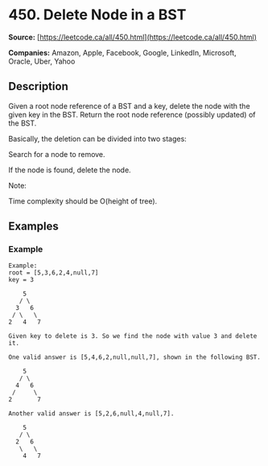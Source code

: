 # 450. Delete Node in a BST

**Source:** [https://leetcode.ca/all/450.html](https://leetcode.ca/all/450.html)

**Companies:** Amazon, Apple, Facebook, Google, LinkedIn, Microsoft, Oracle, Uber, Yahoo

## Description

Given a root node reference of a BST and a key, delete the node with the given key in the
        BST. Return the root node reference (possibly updated) of the BST.

Basically, the deletion can be divided into two stages:

Search for a node to remove.

If the node is found, delete the node.

Note:

Time complexity should be O(height of tree).

## Examples

### Example

```
Example:
root = [5,3,6,2,4,null,7]
key = 3

    5
   / \
  3   6
 / \   \
2   4   7

Given key to delete is 3. So we find the node with value 3 and delete it.

One valid answer is [5,4,6,2,null,null,7], shown in the following BST.

    5
   / \
  4   6
 /     \
2       7

Another valid answer is [5,2,6,null,4,null,7].

    5
   / \
  2   6
   \   \
    4   7
```

